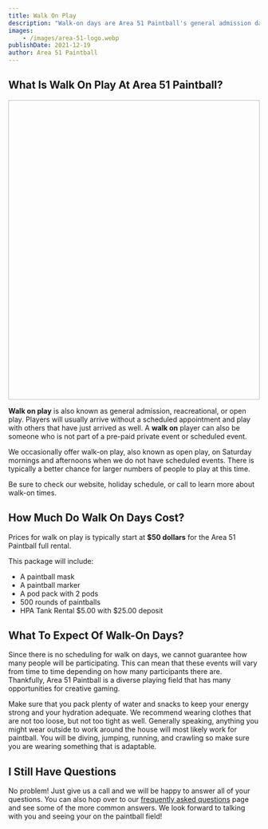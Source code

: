 ```yaml
---
title: Walk On Play
description: "Walk-on days are Area 51 Paintball's general admission days.  You do not need to schedule an event to participate. Check our website to see when walk-on days are happening."
images:
    - /images/area-51-logo.webp
publishDate: 2021-12-19
author: Area 51 Paintball
---
```


## What Is Walk On Play At Area 51 Paintball?

<img data-src="/images/walk-on-play.webp" class="lazy fluid-img" decoding="async" height="600" width="1200" />

**Walk on play** is also known as general admission, reacreational, or open play. Players will usually arrive without a scheduled appointment and play with others that have just arrived as well.  A **walk on** player can also be someone who is not part of a pre-paid private event or scheduled event.  

We occasionally offer walk-on play, also known as open play, on Saturday mornings and afternoons when we do not have scheduled events.  There is typically a better chance for larger numbers of people to play at this time.  

Be sure to check our website, holiday schedule, or call to learn more about walk-on times.  

## How Much Do Walk On Days Cost? 

Prices for walk on play is typically start at **$50 dollars** for the Area 51 Paintball full rental.

This package will include:

- A paintball mask
- A paintball marker
- A pod pack with 2 pods
- 500 rounds of paintballs
- HPA Tank Rental $5.00 with $25.00 deposit


## What To Expect Of Walk-On Days?

Since there is no scheduling for walk on days, we cannot guarantee how many people will be participating.  This can mean that these events will vary from time to time depending on how many participants there are.  Thankfully, Area 51 Paintball is a diverse playing field that has many opportunities for creative gaming.  

Make sure that you pack plenty of water and snacks to keep your energy strong and your hydration adequate.  We recommend wearing clothes that are not too loose, but not too tight as well.  Generally speaking, anything you might wear outside to work around the house will most likely work for paintball.  You will be diving, jumping, running, and crawling so make sure you are wearing something that is adaptable.  

## I Still Have Questions

No problem!  Just give us a call and we will be happy to answer all of your questions.  You can also hop over to our [frequently asked questions](/frequently-asked-questions "Area 51 Paintball - Frequently Asked Questions") page and see some of the more common answers.  We look forward to talking with you and seeing your on the paintball field!  